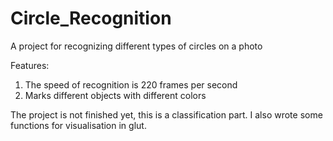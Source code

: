 # Circle_Recognition
A project for recognizing different types of circles on a photo

Features:
1) The speed of recognition is 220 frames per second
2) Marks different objects with different colors

The project is not finished yet, this is a classification part.
I also wrote some functions for visualisation in glut.

